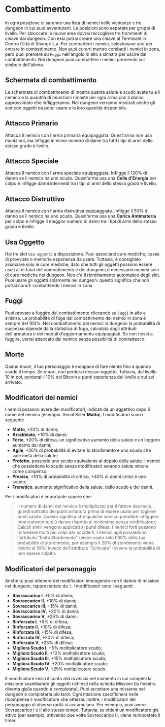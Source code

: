 # Combattimento
In ogni posizione ci saranno una lista di nemici nelle vicinanze e tre dungeon in cui puoi avventurarti. Le posizioni sono separate per gruppi di livello. Per sbloccare le nuove aree dovrai raccogliere tre frammenti di chiave dai dungeon. Con essi potrai creare una chiave al Terminale in Centro Città di Shangri-La. Per combattere i nemici, selezionane uno per entrare in combattimento. Non puoi curarti mentre combatti i nemici in zona, però puoi premere su `Fuggi` nell'angolo in alto a sinistra per uscire dal combattimento. Nei dungeon puoi combattere i nemici premendo sul simbolo dell'alieno. 
## Schermata di combattimento
La schermata di combattimento di mostra quanta salute e scudo avete tu e il nemico e la quantità di munizioni rimaste per ogni arma con il danno approssimato che infliggeranno. Nel dungeon verranno mostrati anche gli slot con oggetti da poter usare e la loro quantità disponibile.

## Attacco Primario
Attacca il nemico con l'arma primaria equipaggiata. Quest'arma non usa munizioni, ma infligge in minor numero di danni tra tutti i tipi di armi dello stesso grado e livello.

## Attacco Speciale
Attacca il nemico con l'arma speciale equipaggiata. Infligge il 120% di danno se il nemico ha uno scudo. Quest'arma usa una **Cella d'Energia** per colpo e infligge danni intermedi tra i tipi di armi dello stesso grado e livello.

## Attacco Distruttivo
Attacca il nemico con l'arma distruttiva equipaggiata. Infligge il 50% di danno se il nemico ha uno scudo. Quest'arma usa una **Carica Antimateria** per colpo e infligge il maggior numero di danni tra i tipi di armi dello stesso grado e livello.

## Usa Oggetto
Hai tre slot `Usa oggetto` a disposizione. Puoi associarci cure mediche, casse di provviste o memorie esperienza da usare. Tuttavia, è consigliato associare solo le cure mediche, dato che tutti gli oggetti possono essere usati al di fuori del combattimento e dei dungeon; è necessario munirsi solo di cure mediche nei dungeon. Non c'è il riordinamento automatico degli slot. Puoi usare gli oggetti solamente nei dungeon: questo significa che non potrai curarti combattendo i nemici in zona.

## Fuggi
Puoi provare a fuggire dal combattimento cliccando su `Fuggi` in alto a sinistra. La probabilità di fuga dal combattimento dei nemici in zona è sempre del 100%. Nel combattimento dei nemici in dungeon la probabilità di successo dipende dalla statistica di fuga, calcolata dagli attributi dell'armatura e dei moduli d'aggiornamento equipaggiati. Se non riesci a fuggire, verrai attaccato dal nemico senza possibilità di contrattacco.

## Morte
Quano muori, il tuo personaggio è incapace di fare niente fino a quando scade il tempo. Se muori, non perderai nessun oggetto. Tuttavia, dal livello 10 in poi, perderai il 10% dei Bitcoin e punti esperienza del livello a cui sei arrivato.
  
## Modificatori dei nemici
I nemici possono avere dei modificatori, indicati da un aggettivo dopo il nome del nemico (esempio: Serial Killer **Matto**). I modificatori sono i seguenti:
- **Matto**, +20% di danni;
- **Arrabbiato**, +10% di danni;
- **Forte**, +20% di difesa, un significativo aumento della salute e un leggero aumento dei danni;
- **Agile**, +20% di probabilità di evitare lo stordimento e uno scudo che vale metà della salute;
 - **Protetto**, possiede uno scudo equivalente al doppio della salute. I nemici che possiedono lo scudo senza modificatori avranno salute minore come compenso;
 - **Preciso**, +10% di probabilità di critico, +40% di danni critici e uno scudo;
 - **Frenetico**, aumento significativo della salute, dello scudo e dei danni.

Per i modificatori è importante sapere che:
> Il numero di danni del nemico è moltiplicato per il fattore decimale, quindi sottratto dei punti armatura prima di essere usato per togliere punti salute. Questo significa che qualche nemico potrebbe infliggere moderatamente più danno rispetto al medesimo senza modificatore;
> Calcoli simili vengono applicati ai punti difesa. I nemici forti possono richiedere molti più colpi per ucciderli;
> I nemici agili possiedono l'attributo "Evita Stordimento" (viene usato solo l'80% della tua probabilità di stordimento, per esempio il 20% di stordimento viene ridotto al 16%) invece dell'attributo "Schivata" (ovvero la probabilità di non essere colpiti).
  
## Modificatori del personaggio
Anche tu puoi ottenere dei modificatori interagendo con il datore di missioni nel dungeon, rappresentato da `?`. I modificatori sono i seguenti:
- **Sovraccarico I**, +5% di danni;
- **Sovraccarico II**, +10% di danni;
- **Sovraccarico III**, +15% di danni;
- **Sovraccarico IV**, +20% di danni;
- **Sovraccarico V**, +25% di danni;
- **Rinforzato I**, +5% di difesa;
- **Rinforzato II**, +10% di difesa;
- **Rinforzato III**, +15% di difesa;
- **Rinforzato IV**, +20% di difesa;
- **Rinforzato V**, +25% di difesa;
- **Migliora Scudo I**, +5% moltiplicatore scudo;
- **Migliora Scudo II**, +10% moltiplicatore scudo;
- **Migliora Scudo III**, +15% moltiplicatore scudo;
- **Migliora Scudo IV**, +20% moltiplicatore scudo;
- **Migliora Scudo V**, +25% moltiplicatore scudo.

Il modificatore inizia il conto alla rovescia nel momento in cui completi la missione scambiando gli oggetti richiesti nella scheda Missioni (la finestra diventa gialla quando è completata). Puoi accettare una missione nel dungeon e completarla più tardi. Ogni missione specificherà nelle ricompense il modificatore che otterrai. Inoltre, i modificatori del personaggio di diverse rarità si accumulano. Per esempio, puoi avere Sovraccarico I e II allo stesso tempo. Tuttavia, se ottieni un modificatore già attivo (per esempio, attivando due volte Sovraccarico I), viene reimpostato il timer.